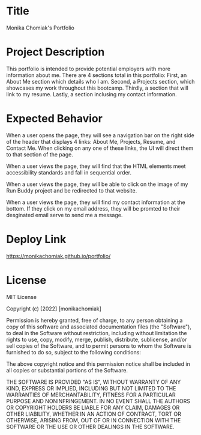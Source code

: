 # Title

Monika Chomiak's Portfolio

# Project Description

This portfolio is intended to provide potential employers with more information about me. There are 4 sections total in this portfolio: First, an About Me section which details who I am. Second, a Projects section, which showcases my work throughout this bootcamp. Thirdly, a section that will link to my resume. Lastly, a section inclusing my contact information. 

# Expected Behavior

When a user opens the page, they will see a navigation bar on the right side of the header that displays 4 links: About Me, Projects, Resume, and Contact Me. When clicking on any one of these links, the UI will direct them to that section of the page.

When a user views the page, they will find that the HTML elements meet accessibility standards and fall in sequential order.

When a user views the page, they will be able to click on the image of my Run Buddy project and be redirected to that website.

When a user views the page, they will find my contact information at the bottom. If they click on my email address, they will be promted to their desginated email serve to send me a message.

# Deploy Link

https://monikachomiak.github.io/portfolio/


# License

MIT License

Copyright (c) [2022] [monikachomiak]

Permission is hereby granted, free of charge, to any person obtaining a copy of this software and associated documentation files (the "Software"), to deal in the Software without restriction, including without limitation the rights to use, copy, modify, merge, publish, distribute, sublicense, and/or sell copies of the Software, and to permit persons to whom the Software is furnished to do so, subject to the following conditions:

The above copyright notice and this permission notice shall be included in all copies or substantial portions of the Software.

THE SOFTWARE IS PROVIDED "AS IS", WITHOUT WARRANTY OF ANY KIND, EXPRESS OR IMPLIED, INCLUDING BUT NOT LIMITED TO THE WARRANTIES OF MERCHANTABILITY, FITNESS FOR A PARTICULAR PURPOSE AND NONINFRINGEMENT. IN NO EVENT SHALL THE AUTHORS OR COPYRIGHT HOLDERS BE LIABLE FOR ANY CLAIM, DAMAGES OR OTHER LIABILITY, WHETHER IN AN ACTION OF CONTRACT, TORT OR OTHERWISE, ARISING FROM, OUT OF OR IN CONNECTION WITH THE SOFTWARE OR THE USE OR OTHER DEALINGS IN THE SOFTWARE.